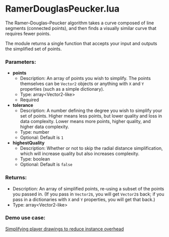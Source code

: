 # RamerDouglasPeucker.lua
The Ramer–Douglas–Peucker algorithm takes a curve composed of line segments (connected points), and then finds a visually similar curve that requires fewer points.

The module returns a single function that accepts your input and outputs the simplified set of points.

### Parameters:
- **points**
  - Description: An array of points you wish to simplify. The points themselves can be `Vector2` objects or anything with `X` and `Y` properties (such as a simple dictionary).
  - Type: array&lt;Vector2-like&gt;
  - Required
- **tolerance**
  - Description: A number defining the degree you wish to simplify your set of points. Higher means less points, but lower quality and loss in data complexity. Lower means more points, higher quality, and higher data complexity.
  - Type: number
  - Optional: Default is `1`
- **highestQuality**
  - Description: Whether or not to skip the radial distance simplification, which will increase quality but also increases complexity.
  - Type: boolean
  - Optional: Default is `false`

### Returns:
  - Description: An array of simplified points, re-using a subset of the points you passed in. (If you pass in `Vector2`s, you will get `Vector2`s back; if you pass in a dictionaries with `X` and `Y` properties, you will get that back.)
  - Type: array&lt;Vector2-like&gt;

### Demo use case:
[Simplifying player drawings to reduce instance overhead](https://gfycat.com/MemorableWiltedAnkole)